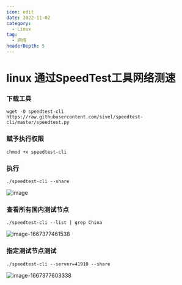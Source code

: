 ```yaml
---
icon: edit
date: 2022-11-02
category:
  - Linux
tag:
  - 网络
headerDepth: 5
---
```



# linux 通过SpeedTest工具网络测速
### 下载工具
```shell
wget -O speedtest-cli https://raw.githubusercontent.com/sivel/speedtest-cli/master/speedtest.py
```
### 赋予执行权限
```shell
chmod +x speedtest-cli
```
### 执行
```shell
./speedtest-cli --share
```
![image](https://local.wuanwanghao.top:9000/test/test/image.png)

### 查看所有国内测试节点
```shell
./speedtest-cli --list | grep China
```
![image-1667377461538](https://local.wuanwanghao.top:9000/test/test/image-1667377461538.png)
### 指定测试节点测试
```shell
./speedtest-cli --server=41910 --share
```
![image-1667377603338](https://local.wuanwanghao.top:9000/test/test/image-1667377603338.png)

